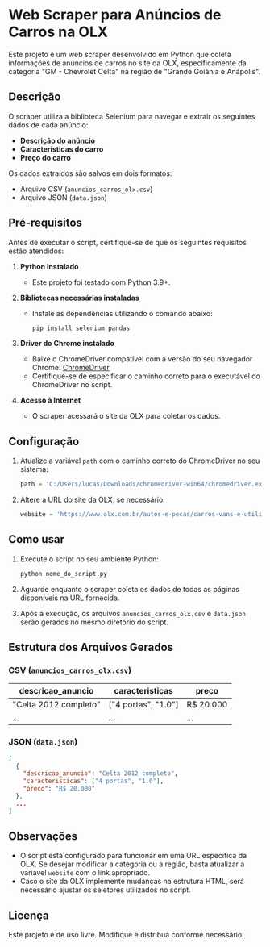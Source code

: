 # Web Scraper para Anúncios de Carros na OLX

Este projeto é um web scraper desenvolvido em Python que coleta informações de anúncios de carros no site da OLX, especificamente da categoria "GM - Chevrolet Celta" na região de "Grande Goiânia e Anápolis".

## Descrição

O scraper utiliza a biblioteca Selenium para navegar e extrair os seguintes dados de cada anúncio:
- **Descrição do anúncio**
- **Características do carro**
- **Preço do carro**

Os dados extraídos são salvos em dois formatos:
- Arquivo CSV (`anuncios_carros_olx.csv`)
- Arquivo JSON (`data.json`)

## Pré-requisitos

Antes de executar o script, certifique-se de que os seguintes requisitos estão atendidos:

1. **Python instalado**
   - Este projeto foi testado com Python 3.9+.

2. **Bibliotecas necessárias instaladas**
   - Instale as dependências utilizando o comando abaixo:
     ```bash
     pip install selenium pandas
     ```

3. **Driver do Chrome instalado**
   - Baixe o ChromeDriver compatível com a versão do seu navegador Chrome: [ChromeDriver](https://chromedriver.chromium.org/downloads)
   - Certifique-se de especificar o caminho correto para o executável do ChromeDriver no script.

4. **Acesso à Internet**
   - O scraper acessará o site da OLX para coletar os dados.

## Configuração

1. Atualize a variável `path` com o caminho correto do ChromeDriver no seu sistema:
   ```python
   path = 'C:/Users/lucas/Downloads/chromedriver-win64/chromedriver.exe'
   ```

2. Altere a URL do site da OLX, se necessário:
   ```python
   website = 'https://www.olx.com.br/autos-e-pecas/carros-vans-e-utilitarios/gm-chevrolet/celta/estado-go/grande-goiania-e-anapolis'
   ```

## Como usar

1. Execute o script no seu ambiente Python:
   ```bash
   python nome_do_script.py
   ```

2. Aguarde enquanto o scraper coleta os dados de todas as páginas disponíveis na URL fornecida.

3. Após a execução, os arquivos `anuncios_carros_olx.csv` e `data.json` serão gerados no mesmo diretório do script.

## Estrutura dos Arquivos Gerados

### CSV (`anuncios_carros_olx.csv`)
| descricao_anuncio         | caracteristicas       | preco   |
|---------------------------|-----------------------|---------|
| "Celta 2012 completo"    | ["4 portas", "1.0"]  | R$ 20.000 |
| ...                       | ...                   | ...     |

### JSON (`data.json`)
```json
[
  {
    "descricao_anuncio": "Celta 2012 completo",
    "caracteristicas": ["4 portas", "1.0"],
    "preco": "R$ 20.000"
  },
  ...
]
```

## Observações

- O script está configurado para funcionar em uma URL específica da OLX. Se desejar modificar a categoria ou a região, basta atualizar a variável `website` com o link apropriado.
- Caso o site da OLX implemente mudanças na estrutura HTML, será necessário ajustar os seletores utilizados no script.

## Licença

Este projeto é de uso livre. Modifique e distribua conforme necessário!

